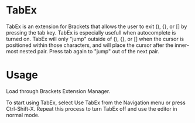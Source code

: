 # TabEx
TabEx is an extension for Brackets that allows the user to exit (), {}, or [] by pressing the tab key. TabEx is
especially usefull when autocomplete is turned on. TabEx will only "jump" outside of (), {}, or [] when the cursor
is positioned within those characters, and will place the cursor after the inner-most nested pair. Press tab again
to "jump" out of the next pair.

# Usage
Load through Brackets Extension Manager.

To start using TabEx, select Use TabEx from the Navigation menu or press Ctrl-Shift-X. Repeat this process to turn TabEx 
off and use the editor in normal mode.


